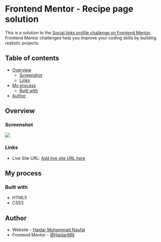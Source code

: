 # Frontend Mentor - Recipe page solution

This is a solution to the [Social links profile challenge on Frontend Mentor](https://www.frontendmentor.io/challenges/social-links-profile-UG32l9m6dQ). Frontend Mentor challenges help you improve your coding skills by building realistic projects. 

## Table of contents

- [Overview](#overview)
  - [Screenshot](#screenshot)
  - [Links](#links)
- [My process](#my-process)
  - [Built with](#built-with)
- [Author](#author)

## Overview

### Screenshot

![](./images/screenshot.png)

### Links

- Live Site URL: [Add live site URL here](https://haidarmn.github.io/Social-Links-Profile)

## My process

### Built with

- HTML5
- CSS3

## Author

- Website - [Haidar Muhammad Naufal](https://haidarmn.github.io)
- Frontend Mentor - [@HaidarMN](https://www.frontendmentor.io/profile/HaidarMN)